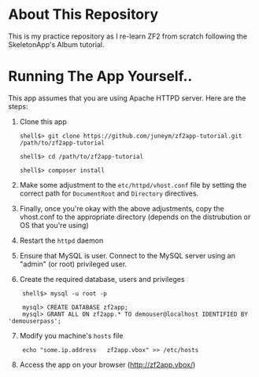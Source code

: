 # About This Repository
This is my practice repository as I re-learn ZF2 from scratch following the SkeletonApp's Album tutorial.


# Running The App Yourself..
This app assumes that you are using Apache HTTPD server. Here are the steps:

1. Clone this app

    ```
    shell$> git clone https://github.com/juneym/zf2app-tutorial.git  /path/to/zf2app-tutorial

    shell$> cd /path/to/zf2app-tutorial

    shell$> composer install
    ```

2. Make some adjustment to the ```etc/httpd/vhost.conf``` file by setting the correct path for ```DocumentRoot``` and ```Directory``` directives.

3. Finally, once you're okay with the above adjustments, copy the vhost.conf to the appropriate directory (depends on the distrubution or OS that you're using)

4. Restart the ```httpd``` daemon

5. Ensure that MySQL is user. Connect to the MySQL server using an "admin" (or root) privileged user.

6. Create the required database, users and privileges
```
    shell$> mysql -u root -p

    mysql> CREATE DATABASE zf2app;
    mysql> GRANT ALL ON zf2app.* TO demouser@localhost IDENTIFIED BY 'demouserpass';
```

7. Modify you machine's ```hosts``` file

```
    echo "some.ip.address   zf2app.vbox" >> /etc/hosts
```

8. Access the app on your browser  (http://zf2app.vbox/)

